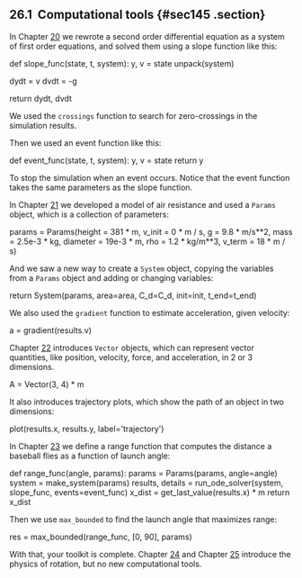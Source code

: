 ﻿26.1  Computational tools {#sec145 .section}
-------------------------

In Chapter [20](#chap20) we rewrote a second order differential equation
as a system of first order equations, and solved them using a slope
function like this:

def slope\_func(state, t, system): y, v = state unpack(system)

dydt = v dvdt = -g

return dydt, dvdt

We used the `crossings` function to search for zero-crossings in the
simulation results.

Then we used an event function like this:

def event\_func(state, t, system): y, v = state return y

To stop the simulation when an event occurs. Notice that the event
function takes the same parameters as the slope function.

In Chapter [21](#chap21) we developed a model of air resistance and used
a `Params` object, which is a collection of parameters:

params = Params(height = 381 \* m, v\_init = 0 \* m / s, g = 9.8 \*
m/s\*\*2, mass = 2.5e-3 \* kg, diameter = 19e-3 \* m, rho = 1.2 \*
kg/m\*\*3, v\_term = 18 \* m / s)

And we saw a new way to create a `System` object, copying the variables
from a `Params` object and adding or changing variables:

return System(params, area=area, C\_d=C\_d, init=init, t\_end=t\_end)

We also used the `gradient` function to estimate acceleration, given
velocity:

a = gradient(results.v)

Chapter [22](#chap22) introduces `Vector` objects, which can represent
vector quantities, like position, velocity, force, and acceleration, in
2 or 3 dimensions.

A = Vector(3, 4) \* m

It also introduces trajectory plots, which show the path of an object in
two dimensions:

plot(results.x, results.y, label='trajectory')

In Chapter [23](#chap23) we define a range function that computes the
distance a baseball flies as a function of launch angle:

def range\_func(angle, params): params = Params(params, angle=angle)
system = make\_system(params) results, details =
run\_ode\_solver(system, slope\_func, events=event\_func) x\_dist =
get\_last\_value(results.x) \* m return x\_dist

Then we use `max_bounded` to find the launch angle that maximizes range:

res = max\_bounded(range\_func, \[0, 90\], params)

With that, your toolkit is complete. Chapter [24](#chap24) and
Chapter [25](#chap25) introduce the physics of rotation, but no new
computational tools.

